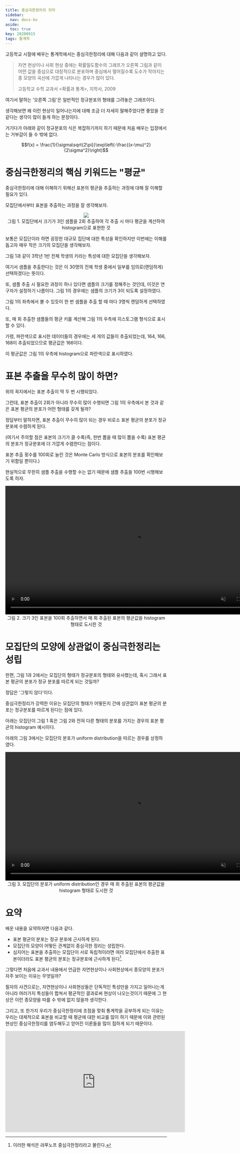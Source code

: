 ```yaml
---
title: 중심극한정리의 의미
sidebar:
  nav: docs-ko
aside:
  toc: true
key: 20200915
tags: 통계학
---
```


고등학교 시절에 배우는 통계학에서는 중심극한정리에 대해 다음과 같이 설명하고 있다.

> 자연 현상이나 사회 현상 중에는 확률밀도함수의 그래프가 오른쪽 그림과 같이 어떤 값을 중심으로 대칭적으로 분포하며 중심에서 멀어질수록 도수가 작아지는 종 모양의 곡선에 가깝게 나타나는 경우가 많이 있다.
> 
> 고등학교 수학 교과서 $<$확률과 통계$>$, 지학사, 2009

여기서 말하는 '오른쪽 그림'은 일반적인 정규분포의 형태를 그려놓은 그래프이다.

생각해보면 왜 이런 현상이 일어나는지에 대해 조금 더 자세히 말해주었다면 좋았을 것 같다는 생각이 많이 들게 하는 문장이다.

거기다가 아래와 같이 정규분포의 식은 복잡하기까지 하기 때문에 처음 배우는 입장에서는 거부감이 들 수 밖에 없다.

$$f(x) = \frac{1}{\sigma\sqrt{2\pi}}\exp\left(-\frac{(x-\mu)^2}{2\sigma^2}\right)$$

# 중심극한정리의 핵심 키워드는 "평균"

중심극한정리에 대해 이해하기 위해선 표본의 평균을 추출하는 과정에 대해 잘 이해할 필요가 있다.

모집단에서부터 표본을 추출하는 과정을 잘 생각해보자.

<p align = "center">
  <img src = "https://raw.githubusercontent.com/angeloyeo/angeloyeo.github.io/master/pics/2020-09-15-CLT_meaning/pic1.png">
  <br>
  그림 1. 모집단에서 크기가 3인 샘플을 2회 추출하여 각 추출 시 마다 평균을 계산하여 histogram으로 표현한 것
</p>

보통은 모집단이라 하면 굉장한 대규모 집단에 대한 특성을 확인하지만 이번에는 이해를 돕고자 매우 작은 크기의 모집단을 생각해보자.

그림 1과 같이 3학년 1반 전체 학생의 키라는 특성에 대한 모집단을 생각해보자.

여기서 샘플을 추출한다는 것은 이 30명의 전체 학생 중에서 일부를 임의로(랜덤하게) 선택하겠다는 뜻이다.

또, 샘플 추출 시 필요한 과정이 하나 있다면 샘플의 크기를 정해주는 것인데, 이것은 연구자가 설정하기 나름이다. 그림 1의 경우에는 샘플의 크기가 3이 되도록 설정하였다.

그림 1의 좌측에서 볼 수 있듯이 한 번 샘플을 추출 할 때 마다 3명씩 랜덤하게 선택하였다.

또, 매 회 추출한 샘플들의 평균 키를 계산해 그림 1의 우측에 히스토그램 형식으로 표시할 수 있다.

가령, 파란색으로 표시한 데이터들의 경우에는 세 개의 값들이 추출되었는데, 164, 166, 168이 추출되었으므로 평균값은 166이다.

이 평균값은 그림 1의 우측에 histogram으로 파란색으로 표시하였다.

# 표본 추출을 무수히 많이 하면?

위의 꼭지에서는 표본 추출이 딱 두 번 시행되었다.

그런데, 표본 추출이 2회가 아니라 무수히 많이 수행되면 그림 1의 우측에서 본 것과 같은 표본 평균의 분포가 어떤 형태를 갖게 될까?

정답부터 말하자면, 표본 추출이 무수히 많이 되는 경우 비로소 표본 평균의 분포가 정규분포에 수렴하게 된다.

(여기서 주의할 점은 표본의 크기가 클 수록(즉, 한번 뽑을 때 많이 뽑을 수록) 표본 평균의 분포가 정규분포에 더 가깝게 수렴한다는 점이다. 

표본 추출 횟수를 100회로 늘린 것은 Monte Carlo 방식으로 표본의 분포를 확인해보기 위함일 뿐이다.)

현실적으로 무한히 샘플 추출을 수행할 수는 없기 때문에 샘플 추출을 100번 시행해보도록 하자.

<p align = "center">
  <video width = "800" height = "auto" loop autoplay controls muted>
    <source src = "https://raw.githubusercontent.com/angeloyeo/angeloyeo.github.io/master/pics/2020-09-15-CLT_meaning/pic2.mp4">
  </video>
  <br>
  그림 2. 크기 3인 표본을 100회 추출하면서 매 회 추출된 표본의 평균값을 histogram 형태로 도시한 것
</p>

# 모집단의 모양에 상관없이 중심극한정리는 성립

한편, 그림 1과 2에서는 모집단의 형태가 정규분포의 형태와 유사했는데, 혹시 그래서 표본 평균의 분포가 정규 분포를 따르게 되는 것일까?

정답은 '그렇지 않다'이다.

중심극한정리가 강력한 이유는 모집단의 형태가 어떻든지 간에 상관없이 표본 평균의 분포는 정규분포를 따르게 된다는 점에 있다.

아래는 모집단이 그림 1 혹은 그림 2와 전혀 다른 형태의 분포를 가지는 경우의 표본 평균의 histogram 예시이다.

아래의 그림 3에서는 모집단의 분포가 uniform distribution을 따르는 경우를 상정하였다.

<p align = "center">
  <video width = "800" height = "auto" loop autoplay controls muted>
    <source src = "https://raw.githubusercontent.com/angeloyeo/angeloyeo.github.io/master/pics/2020-09-15-CLT_meaning/pic3.mp4">
  </video>
  <br>
  그림 3. 모집단의 분포가 uniform distribution인 경우 매 회 추출된 표본의 평균값을 histogram 형태로 도시한 것
</p>

# 요약

배운 내용을 요약하자면 다음과 같다.

* 표본 평균의 분포는 정규 분포에 근사하게 된다.
* 모집단의 모양이 어떻든 관계없이 중심극한 정리는 성립한다.
* 심지어는 표본을 추출하는 모집단이 서로 독립적이라면 여러 모집단에서 추출한 표본이더라도 표본 평균의 분포는 정규분포에 근사하게 된다[^1].

[^1]: 이러한 해석은 랴푸노프 중심극한정리라고 불린다.

그렇다면 처음에 교과서 내용에서 언급한 자연현상이나 사회현상에서 종모양의 분포가 자주 보이는 이유는 무엇일까?

필자의 사견으로는, 자연현상이나 사회현상들은 단독적인 특성만을 가지고 일어나는게 아니라 여러가지 특성들이 합쳐서 평균적인 결과로써 현상이 나오는것이기 때문에 그 현상은 이런 종모양을 따를 수 밖에 없지 않을까 생각한다.

그리고, 또 한가지 우리가 중심극한정리에 초점을 맞춰 통계학을 공부하게 되는 이유는 우리는 대체적으로 표본을 비교할 때 평균에 대한 비교를 많이 하기 때문에 이와 관련된 현상인 중심극한정리를 염두해두고 얻어진 이론들을 많이 접하게 되기 때문이다.

<center>
  <iframe width="560" height="315" src="https://www.youtube.com/embed/iTNHQXGIEuU" frameborder="0" allow="accelerometer; autoplay; clipboard-write; encrypted-media; gyroscope; picture-in-picture" allowfullscreen></iframe>
</center>


